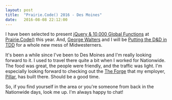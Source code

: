 ```yaml
---
layout: post
title:  "Prairie.Code() 2016 - Des Moines"
date:   2016-08-08 22:12:00
---
```


I have been selected to present [jQuery & 10,000 Global Functions](http://www.slideshare.net/GuyRoyse) at
[Prairie.Code()](http://prairiecode.amegala.com/) this year. And, [George Walters](https://twitter.com/walterg2) and I
will be [Putting the D&D in TDD](https://github.com/PuttingTheDnDInTDD/EverCraft-Kata) for a whole new mess of
Midwesterners.

It's been a while since I've been to Des Moines and I'm really looking forward to it. I used to travel there quite a
bit when I worked for Nationwide. The food was great, the people were friendly, and the traffic was light. I'm
especially looking forward to checking out the
[The Forge](http://www.officelovin.com/2016/04/24/a-tour-of-the-forge-by-pillar-in-des-moines/) that my employer,
[Pillar](http://pillartechnology.com/), has built there. Should be a good time.

So, if you find yourself in the area or you're someone from back in the Nationwide days, look me up. I'm always happy
to chat!
